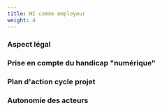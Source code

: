 ```yaml
---
title: HI comme employeur
weight: 4
---
```



### Aspect légal

### Prise en compte du handicap "numérique"

### Plan d'action cycle projet

### Autonomie des acteurs